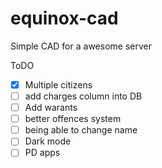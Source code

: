 # equinox-cad

Simple CAD for a awesome server

ToDO
- [x] Multiple citizens
- [ ] add charges column into DB 
- [ ] Add warants
- [ ] better offences system
- [ ] being able to change name
- [ ] Dark mode
- [ ] PD apps
